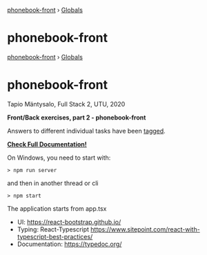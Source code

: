 [phonebook-front](README.md) › [Globals](globals.md)

# phonebook-front

[phonebook-front](./docs/README.md) › [Globals](./docs/globals.md)

# phonebook-front

Tapio Mäntysalo, Full Stack 2, UTU, 2020

**Front/Back exercises, part 2 - phonebook-front**

Answers to different individual tasks have been [tagged](https://gitlab.utu.fi/dfte/fullstack-2020/web-basics/courses/-/tags).

**[Check Full Documentation!](./docs/globals.md)**

On Windows, you need to start with:
```
> npm run server
```
and then in another thread or cli
```
> npm start
```

The application starts from app.tsx

* UI: https://react-bootstrap.github.io/
* Typing: React-Typescript https://www.sitepoint.com/react-with-typescript-best-practices/
* Documentation: https://typedoc.org/

